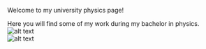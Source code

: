 

<p align="center">
  
Welcome to my university physics page!

Here you will find some of my work during my bachelor in physics.
![alt text](https://i.imgur.com/2N9cKJc.png)<br>
![alt text](https://i.imgur.com/rqfDnAL.jpg)
</p>

